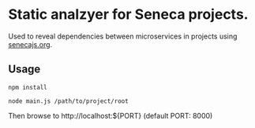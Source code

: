 # Static analzyer for Seneca projects.
Used to reveal dependencies between microservices in projects using [senecajs.org](http://senecajs.org).

## Usage

```shell
npm install

node main.js /path/to/project/root
```

Then browse to http://localhost:${PORT} (default PORT: 8000)
